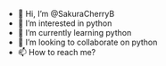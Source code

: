- 👋 Hi, I’m @SakuraCherryB
- 👀 I’m interested in python
- 🌱 I’m currently learning python
- 💞️ I’m looking to collaborate on python
- 📫 How to reach me?

<!---
SakuraCherryB/SakuraCherryB is a ✨ special ✨ repository because its `README.md` (this file) appears on your GitHub profile.
You can click the Preview link to take a look at your changes.
--->
